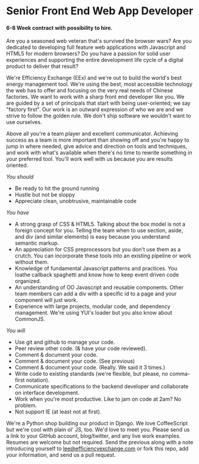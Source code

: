 # Senior Front End Web App Developer
#### 6-8 Week contract with possibility to hire.

Are you a seasoned web veteran that's survived the browser wars?
Are you dedicated to developing full feature web applications with Javascript
and HTML5 for modern browsers? Do you have a passion for solid user experiences
and supporting the entire development life cycle of a digital product to
deliver that result?

We're Efficiency Exchange (EEx) and we're out to build the world's best
energy management tool. We're using the best, most accessible technology the
web has to offer and focusing on the very real needs of Chinese factories.
We want to work with a sharp front end developer like you. We are guided by a
set of principals that start with being user-oriented; we say "factory first".
Our work is an outward expression of who we are and we strive to follow the
golden rule. We don't ship software we wouldn't want to use ourselves.

Above all you're a team player and excellent communicator. Achieving
success as a team is more important than showing off and you're happy
to jump in where needed, give advice and direction on tools and techniques,
and work with what's available when there's no time to rewrite something
in your preferred tool. You'll work well with us because you are results
oriented.

_You should_

- Be ready to hit the ground running
- Hustle but not be sloppy
- Appreciate clean, unobtrusive, maintainable code

_You have_

 - A strong grasp of CSS & HTML5. Talking about the box model is not a
   foreign concept for you. Telling the team when to use section, aside,
   and div (and similar elements) is easy because you understand semantic
   markup.
 - An appreciation for CSS preprocessors but you don't use them as a crutch.
   You can incorporate these tools into an existing pipeline or work without
   them.
 - Knowledge of fundamental Javascript patterns and practices. You loathe
   callback spaghetti and know how to keep event driven code organized.
 - An understanding of OO Javascript and reusable components. Other team
   members can add a div with a specific id to a page and your component
   will just work.
 - Experience with large projects, modular code, and dependency management.
   We're using YUI's loader but you also know about CommonJS.

_You will_

 - Use git and github to manage your code.
 - Peer review other code. (& have your code reviewed).
 - Comment & document your code.
 - Comment & document your code. (See previous)
 - Comment & document your code. (Really. We said it 3 times.)
 - Write code to existing standards (we're flexible, but please,
   no comma-first notation).
 - Communicate specifications to the backend developer and collaborate on
   interface development.
 - Work when you're most productive. Like to jam on code at 2am? No problem.
 - Not support IE (at least not at first).

We're a Python shop building our product in Django. We love CoffeeScript
but we're cool with plain ol' JS, too. We'd love to meet you. Please send
us a link to your GitHub account, blog/twitter, and any live work examples.
Resumes are welcome but not required. Send the previous along with a note
introducing yourself to lee@efficiencyexchange.com or fork this repo, add
your information, and send us a pull request.
